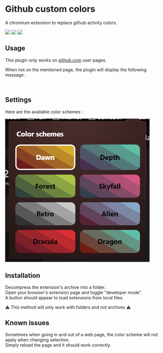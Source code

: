 # Github custom colors

A chromium extension to replace github activity colors.

![](https://img.shields.io/badge/Opera_GX-Supprted-green)
![](https://img.shields.io/badge/Chrome-Untested-yellow)
![](https://img.shields.io/badge/Firefox-Untested-yellow)

## Usage

This plugin only works on [github.com](https://github.com) user pages.

When not on the mentioned page, the plugin will display the following message :

![]()

## Settings

Here are the available color schemes :

![](screenshots/Schemes.PNG)

## Installation

Decompress the extension's archive into a folder.\
Open your browser's extension page and toggle "developer mode".\
A button should appear to load extensions from local files.

⚠️ This method will only work with folders and not archives ⚠️

## Known issues

Sometimes when going in and out of a web page, the color scheme will not apply when changing selection.\
Simply reload the page and it should work correctly.